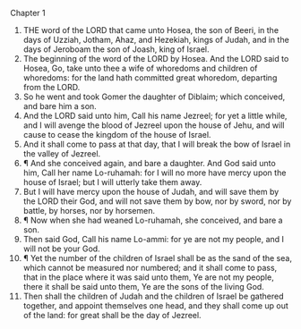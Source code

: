 

Chapter 1

1. THE word of the LORD that came unto Hosea, the son of Beeri, in the days of Uzziah, Jotham, Ahaz, and Hezekiah, kings of Judah, and in the days of Jeroboam the son of Joash, king of Israel.
2. The beginning of the word of the LORD by Hosea.  And the LORD said to Hosea, Go, take unto thee a wife of whoredoms and children of whoredoms: for the land hath committed great whoredom, departing from the LORD.
3. So he went and took Gomer the daughter of Diblaim; which conceived, and bare him a son.
4. And the LORD said unto him, Call his name Jezreel; for yet a little while, and I will avenge the blood of Jezreel upon the house of Jehu, and will cause to cease the kingdom of the house of Israel.
5. And it shall come to pass at that day, that I will break the bow of Israel in the valley of Jezreel.
6. ¶ And she conceived again, and bare a daughter.  And God said unto him, Call her name Lo-ruhamah: for I will no more have mercy upon the house of Israel; but I will utterly take them away.
7. But I will have mercy upon the house of Judah, and will save them by the LORD their God, and will not save them by bow, nor by sword, nor by battle, by horses, nor by horsemen.
8. ¶ Now when she had weaned Lo-ruhamah, she conceived, and bare a son.
9. Then said God, Call his name Lo-ammi: for ye are not my people, and I will not be your God.
10. ¶ Yet the number of the children of Israel shall be as the sand of the sea, which cannot be measured nor numbered; and it shall come to pass, that in the place where it was said unto them, Ye are not my people, there it shall be said unto them, Ye are the sons of the living God.
11. Then shall the children of Judah and the children of Israel be gathered together, and appoint themselves one head, and they shall come up out of the land: for great shall be the day of Jezreel.

